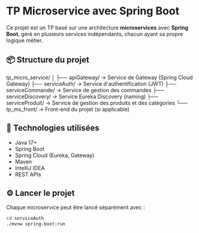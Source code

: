 # TP Microservice avec Spring Boot

Ce projet est un TP basé sur une architecture **microservices** avec **Spring Boot**, géré en plusieurs services indépendants, chacun ayant sa propre logique métier.

## 📦 Structure du projet

tp_micro_service/
│
├── apiGateway/ → Service de Gateway (Spring Cloud Gateway)
├── serviceAuth/ → Service d'authentification (JWT)
├── serviceCommande/ → Service de gestion des commandes
├── serviceDiscovery/ → Service Eureka Discovery (naming)
├── serviceProduit/ → Service de gestion des produits et des catégories 
└── tp_ms_front/ → Front-end du projet (si applicable)


## 🧰 Technologies utilisées

- Java 17+
- Spring Boot
- Spring Cloud (Eureka, Gateway)
- Maven
- IntelliJ IDEA
- REST APIs

## ⚙️ Lancer le projet

Chaque microservice peut être lancé séparément avec :

```bash
cd serviceAuth
./mvnw spring-boot:run
